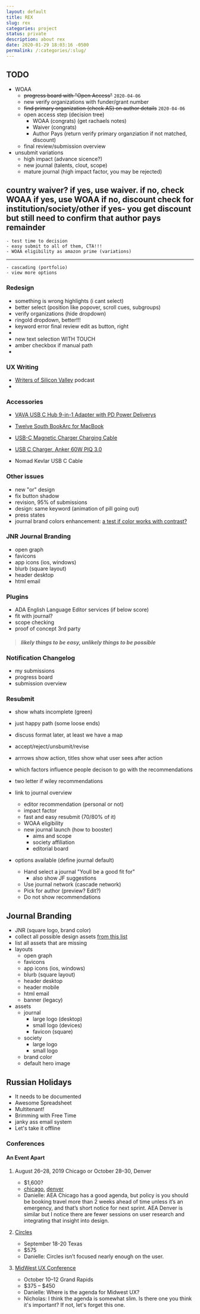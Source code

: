 ```yaml
---
layout: default
title: REX
slug: rex
categories: project
status: private
description: about rex
date: 2020-01-29 18:03:16 -0500
permalink: /:categories/:slug/
---
```

## TODO

- WOAA
	- ~~progress board with "Open Access"~~ `2020-04-06`
	- new verify organizations with funder/grant number
	- ~~find primary organization (check AS) on author details~~ `2020-04-06`
	- open access step (decision tree)
	  - WOAA (congrats) (get rachaels notes)
	  - Waiver (congrats)
	  - Author Pays (return verify primary organziation if not matched, discount)
	- final review/submission overview
- unsubmit variations
	- high impact (advance sicence?)
	- new journal (talents, clout, scope)
	- mature journal (high impact factor, you may be rejected)

country waiver? if yes, use waiver.
if no, check WOAA
if yes, use WOAA
if no, discount check for institution/society/other
if yes- you get discount but still need to confirm that author pays remainder 
---
	- test time to decision
	- easy submit to all of them, CTA!!!
	- WOAA eligibility as amazon prime (variations)
---
	- cascading (portfolio)
	- view more options

### Redesign

- something is wrong highlights (i cant select)
- better select (position like popover, scroll cues, subgroups)
- verify organizations (hide dropdown)
- ringold dropdown, better!!!
- keyword error final review edit as button, right
- 
- new text selection WITH TOUCH
- amber checkbox if manual path
- 

### UX Writing

- [Writers of Silicon Valley](http://writersofsiliconvalley.libsyn.com/) podcast
- 

### Accessories

- [VAVA USB C Hub 9-in-1 Adapter with PD Power Deliverys](https://www.amazon.com/VAVA-Adapter-Delivery-Ethernet-Laptops-Grey/dp/B079GSMZ7G/ref=as_li_ss_tl?ie=UTF8&linkCode=ll1&tag=insider04-20&linkId=840202d6fb0c462964ed0ded11d54b1e)

- [Twelve South BookArc for MacBook](https://www.amazon.com/d/Computer-Accessories/Twelve-South-Space-Saving-Vertical-notebooks/B071RWKNF2/ref=as_li_ss_tl?ie=UTF8&linkCode=ll1&tag=insider04-20&linkId=f03e971db8501faa879297c9e8054ef3)

- [USB-C Magnetic Charger Charging Cable](https://www.amazon.com/MagSafe-Adapter-Magnetic-MacBook-Charger/dp/B077BQ5PMY/ref=as_li_ss_tl?ie=UTF8&linkCode=ll1&tag=insider04-20&linkId=cb0d62a5fa549d378ee7dbfd90f9c8ba)

- [USB C Charger, Anker 60W PIQ 3.0](https://www.amazon.com/dp/B07PWC32ZD/?linkCode=xm2)

- Nomad Kevlar USB C Cable

### Other issues

- new "or" design
- fix button shadow
- revision, 95% of submissions
- design: same keyword (animation of pill going out)
- press states
- journal brand colors enhancement: [a test if color works with contrast?](https://stackoverflow.com/questions/27869740/find-the-correct-wcag-aa-contrast-color-for-a-given-hex-background-value)


### JNR Journal Branding

- open graph
- favicons
- app icons (ios, windows)
- blurb (square layout)
- header desktop
- html email

### Plugins

- ADA English Language Editor services (if below score)
- fit with journal?
- scope checking
- proof of concept 3rd party

> #### *likely things to be easy, unlikely things to be possible*

### Notification Changelog

- my submissions
- progress board
- submission overview




### Resubmit

- show whats incomplete (green)
- just happy path (some loose ends)
- discuss format later, at least we have a map
- accept/reject/unsbumit/revise
- arrrows show action, titles show what user sees after action
- which factors influence people decison to go with the recommendations
- two letter if wiley recommendations
- link to journal overview
  - editor recommendation (personal or not)
  - impact factor
  - fast and easy resubmit (70/80% of it)
  - WOAA eligibility
  - new journal launch (how to booster)
    - aims and scope
    - society affiliation
    - editorial board




- options available (define journal default)

  - Hand select a journal "Youll be a good fit for"
    - also show JF suggestions
  - Use journal network (cascade network)
  - Pick for author (preview? Edit?)
  - Do not show recommendations

  


## Journal Branding

- JNR (square logo, brand color)
- collect all possible design assets [from this list](https://teams.microsoft.com/dl/launcher/launcher.html?url=%2f_%23%2fl%2ffile%2fB398FB82-23C8-403B-B057-4238DEA551E4%3ftenantId%3d24fe244f-890e-46ef-be2f-a5202976b7a5%26fileType%3dxlsx%26objectUrl%3dhttps%253A%252F%252Fwiley.sharepoint.com%252Fteams%252FTheResearchXchangeREX%252FShared%2520Documents%252FMigration%252FPilot%252FREX%2520Pilot%2520Criteria_Candidate%2520Title%2520List_FINAL.xlsx%26baseUrl%3dhttps%253A%252F%252Fwiley.sharepoint.com%252Fteams%252FTheResearchXchangeREX%26serviceName%3dteams%26threadId%3d19%3af864ef948c0d43fe9fc75ff3a4ea70e9%40thread.skype%26groupId%3de2623980-d650-48f3-882f-1fdd164656fb&type=file&deeplinkId=143415f7-5f1e-49a0-8321-f4371106da1a&directDl=true&msLaunch=true&enableMobilePage=true&suppressPrompt=true)
- list all assets that are missing
- layouts
  - open graph
  - favicons
  - app icons (ios, windows)
  - blurb (square layout)
  - header desktop
  - header mobile
  - html email
  - banner (legacy)
- assets
  - journal
    - large logo (desktop)
    - small logo (devices)
    - favicon (square)
  - society
    - large logo
    - small logo
  - brand color
  - default hero image

## Russian Holidays

- It needs to be documented
- Awesome Spreadsheet
- Multitenant!
- Brimming with Free Time
- janky ass email system
- Let's take it offline

### Conferences

#### An Event Apart

1. August 26–28, 2019 Chicago or October 28–30, Denver

	- $1,600?
	- [chicago](https://aneventapart.com/event/chicago-2019), [denver](https://aneventapart.com/event/denver-2019)
	- Danielle: AEA Chicago has a good agenda, but policy is you should be booking  travel more than 2 weeks ahead of time unless it’s an emergency, and  that’s short notice for next sprint.
         AEA Denver is similar but I notice there are fewer sessions on user research and integrating that insight into design.

3. [Circles](https://www.circlesconference.com/)

	- September 18-20 Texas
	- $575
	- Danielle: Circles isn’t focused nearly enough on the user.
  
4. [MidWest UX Conference](https://2019.midwestuxconference.com/schedule/)

	- October 10–12 Grand Rapids
	- $375 – $450
	- Danielle: Where is the agenda for Midwest UX?
	- Nicholas: I think the agenda is somewhat slim. Is there one you think it's important? If not, let's forget this one.
